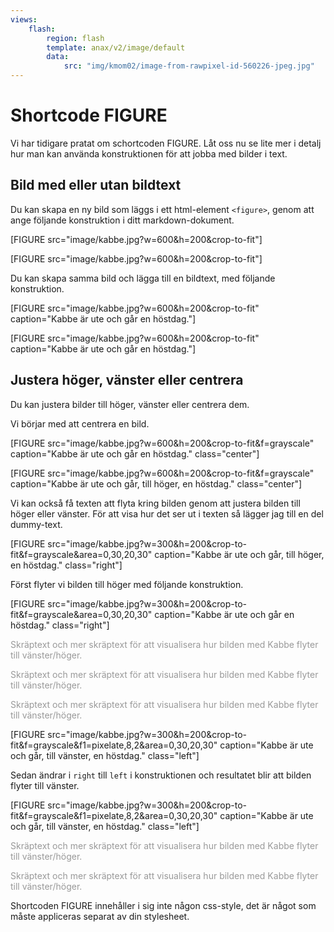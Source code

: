 ```yaml
---
views:
    flash:
        region: flash
        template: anax/v2/image/default
        data:
            src: "img/kmom02/image-from-rawpixel-id-560226-jpeg.jpg"
---
```

Shortcode FIGURE
=========================

Vi har tidigare pratat om schortcoden FIGURE. Låt oss nu se lite mer i detalj hur man kan använda konstruktionen för att jobba med bilder i text.



Bild med eller utan bildtext
-------------------------

Du kan skapa en ny bild som läggs i ett html-element `<figure>`, genom att ange följande konstruktion i ditt markdown-dokument.

&#x5b;FIGURE src="image/kabbe.jpg?w=600&h=200&crop-to-fit"]

[FIGURE src="image/kabbe.jpg?w=600&h=200&crop-to-fit"]

Du kan skapa samma bild och lägga till en bildtext, med följande konstruktion.

&#x5b;FIGURE src="image/kabbe.jpg?w=600&h=200&crop-to-fit" caption="Kabbe är ute och går en höstdag."]

[FIGURE src="image/kabbe.jpg?w=600&h=200&crop-to-fit" caption="Kabbe är ute och går en höstdag."]



Justera höger, vänster eller centrera
-------------------------

Du kan justera bilder till höger, vänster eller centrera dem.

Vi börjar med att centrera en bild.

&#x5b;FIGURE src="image/kabbe.jpg?w=600&h=200&crop-to-fit&f=grayscale" caption="Kabbe är ute och går en höstdag." class="center"]

[FIGURE src="image/kabbe.jpg?w=600&h=200&crop-to-fit&f=grayscale" caption="Kabbe är ute och går, till höger, en höstdag." class="center"]

Vi kan också få texten att flyta kring bilden genom att justera bilden till höger eller vänster. För att visa hur det ser ut i texten så lägger jag till en del dummy-text.

[FIGURE src="image/kabbe.jpg?w=300&h=200&crop-to-fit&f=grayscale&area=0,30,20,30" caption="Kabbe är ute och går, till höger, en höstdag." class="right"]

Först flyter vi bilden till höger med följande konstruktion.

&#x5b;FIGURE src="image/kabbe.jpg?w=300&h=200&crop-to-fit&f=grayscale&area=0,30,20,30" caption="Kabbe är ute och går en höstdag." class="right"]

<p style="color: #999;">Skräptext och mer skräptext för att visualisera hur bilden med Kabbe flyter till vänster/höger.</p>

<p style="color: #999;">Skräptext och mer skräptext för att visualisera hur bilden med Kabbe flyter till vänster/höger.</p>

<p style="color: #999;">Skräptext och mer skräptext för att visualisera hur bilden med Kabbe flyter till vänster/höger.</p>

[FIGURE src="image/kabbe.jpg?w=300&h=200&crop-to-fit&f=grayscale&f1=pixelate,8,2&area=0,30,20,30" caption="Kabbe är ute och går, till vänster, en höstdag." class="left"]

Sedan ändrar i `right` till `left` i konstruktionen och resultatet blir att bilden flyter till vänster.

&#x5b;FIGURE src="image/kabbe.jpg?w=300&h=200&crop-to-fit&f=grayscale&f1=pixelate,8,2&area=0,30,20,30" caption="Kabbe är ute och går, till vänster, en höstdag." class="left"]

<p style="color: #999;">Skräptext och mer skräptext för att visualisera hur bilden med Kabbe flyter till vänster/höger.</p>

<p style="color: #999;">Skräptext och mer skräptext för att visualisera hur bilden med Kabbe flyter till vänster/höger.</p>

Shortcoden FIGURE innehåller i sig inte någon css-style, det är något som måste appliceras separat av din stylesheet.
